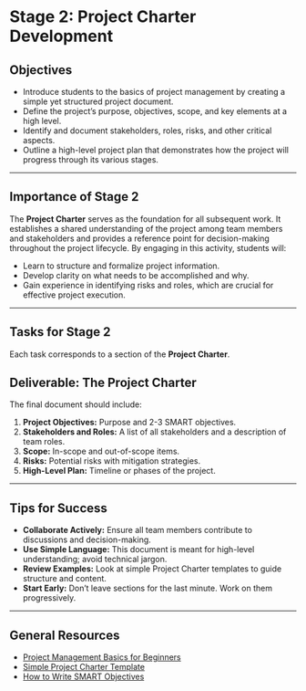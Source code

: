 # Stage 2: Project Charter Development
## Objectives
- Introduce students to the basics of project management by creating a simple yet structured project document.
- Define the project’s purpose, objectives, scope, and key elements at a high level.
- Identify and document stakeholders, roles, risks, and other critical aspects.
- Outline a high-level project plan that demonstrates how the project will progress through its various stages.
---
## Importance of Stage 2
The **Project Charter** serves as the foundation for all subsequent work. It establishes a shared understanding of the project among team members and stakeholders and provides a reference point for decision-making throughout the project lifecycle. By engaging in this activity, students will:
- Learn to structure and formalize project information.
- Develop clarity on what needs to be accomplished and why.
- Gain experience in identifying risks and roles, which are crucial for effective project execution.
---
## Tasks for Stage 2
Each task corresponds to a section of the **Project Charter**.

## Deliverable: The Project Charter
The final document should include:

1. **Project Objectives:** Purpose and 2-3 SMART objectives.
2. **Stakeholders and Roles:** A list of all stakeholders and a description of team roles.
3. **Scope:** In-scope and out-of-scope items.
4. **Risks:** Potential risks with mitigation strategies.
5. **High-Level Plan:** Timeline or phases of the project.
---
## Tips for Success
- **Collaborate Actively:** Ensure all team members contribute to discussions and decision-making.
- **Use Simple Language:** This document is meant for high-level understanding; avoid technical jargon.
- **Review Examples:** Look at simple Project Charter templates to guide structure and content.
- **Start Early:** Don’t leave sections for the last minute. Work on them progressively.
---
## General Resources
- [Project Management Basics for Beginners](https://project-management.com/project-management-for-beginners/)
- [Simple Project Charter Template](https://www.projectmanager.com/templates/project-charter-template)
- [How to Write SMART Objectives](https://www.mindtools.com/a4wo118/smart-goals)
